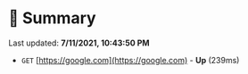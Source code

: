 # 📖 Summary
Last updated: **7/11/2021, 10:43:50 PM**

- `GET` [https://google.com](https://google.com) - **Up** (239ms)
